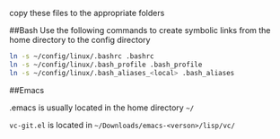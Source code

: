copy these files to the appropriate folders

##Bash
Use the following commands to create symbolic links from the home directory to the config directory
```bash
ln -s ~/config/linux/.bashrc .bashrc
ln -s ~/config/linux/.bash_profile .bash_profile
ln -s ~/config/linux/.bash_aliases_<local> .bash_aliases
```

##Emacs

.emacs is usually located in the home directory `~/`

`vc-git.el` is located in `~/Downloads/emacs-<verson>/lisp/vc/`
